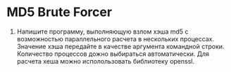 # MD5 Brute Forcer

1. Напишите программу, выполняющую взлом хэша md5 с возможностью параллельного расчета в нескольких процессах. Значение хэша передайте в качестве аргумента командной строки. Количество процессов дожно выбираться автоматически. Для расчета хеша можно исполользовать библиотеку openssl.
